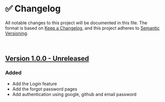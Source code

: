 # ✅ Changelog

All notable changes to this project will be documented in this file. The format is based on [Keep a Changelog](https://keepachangelog.com/en/1.0.0/), and this project adheres to [Semantic Versioning](https://semver.org/spec/v2.0.0.html).

<br/>

## [Version 1.0.0 - Unreleased]()

### Added

- Add the Login feature
- Add the forgot password pages
- Add authentication using google, github and email password
